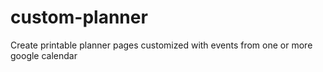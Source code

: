 custom-planner
==============

Create printable planner pages customized with events from one or more google calendar
